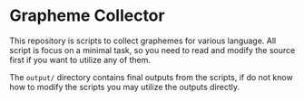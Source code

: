 # Grapheme Collector

This repository is scripts to collect graphemes for various language. All script is focus on a minimal task, so you need to read and modify the source first if you want to utilize any of them.

The `output/` directory contains final outputs from the scripts, if do not know how to modify the scripts you may utilize the outputs directly.
